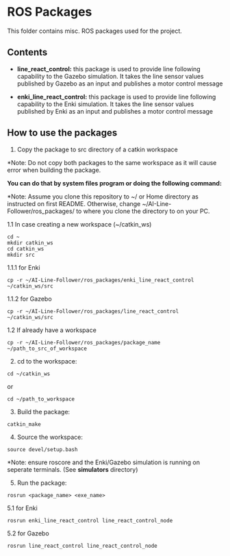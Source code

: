 # ROS Packages

This folder contains misc. ROS packages used for the project.

## Contents

* __line_react_control:__ this package is used to provide line following capability to the Gazebo simulation. It takes the line sensor values published by Gazebo as an input and publishes a motor control message

* __enki_line_react_control:__ this package is used to provide line following capability to the Enki simulation. It takes the line sensor values published by Enki as an input and publishes a motor control message

## How to use the packages

1. Copy the package to src directory of a catkin workspace

*Note: Do not copy both packages to the same workspace as it will cause error when building the package.

__You can do that by system files program or doing the following command:__

*Note: Assume you clone this repository to ~/ or Home directory as instructed on first README. Otherwise, change ~/AI-Line-Follower/ros_packages/ to where you clone the directory to on your PC.

1.1 In case creating a new workspace (~/catkin_ws)
```
cd ~
mkdir catkin_ws
cd catkin_ws
mkdir src
```
1.1.1 for Enki
```
cp -r ~/AI-Line-Follower/ros_packages/enki_line_react_control ~/catkin_ws/src
```
1.1.2 for Gazebo
```
cp -r ~/AI-Line-Follower/ros_packages/line_react_control ~/catkin_ws/src
```
1.2 If already have a workspace
```
cp -r ~/AI-Line-Follower/ros_packages/package_name ~/path_to_src_of_workspace
```
2. cd to the workspace:
```
cd ~/catkin_ws
```
or
```
cd ~/path_to_workspace
```
3. Build the package:
```
catkin_make
```
4. Source the workspace:
```
source devel/setup.bash
```

*Note: ensure roscore and the Enki/Gazebo simulation is running on seperate terminals. (See __simulators__ directory)

5. Run the package:
```
rosrun <package_name> <exe_name>
```
5.1 for Enki
```
rosrun enki_line_react_control line_react_control_node
```
5.2 for Gazebo
```
rosrun line_react_control line_react_control_node
```
